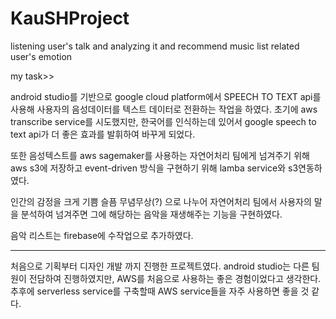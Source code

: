 # KauSHProject

listening user's talk and analyzing it and recommend music list related user's emotion

my task>>

android studio를 기반으로 google cloud platform에서 SPEECH TO TEXT api를 사용해 사용자의 음성데이터를 텍스트 데이터로 전환하는 작업을 하였다. 
초기에 aws transcribe service를 시도했지만, 한국어를 인식하는데 있어서 google speech to text api가 더 좋은 효과를 발휘하여 바꾸게 되었다. 

또한 음성텍스트를 aws sagemaker를 사용하는 자연어처리 팀에게 넘겨주기 위해 aws s3에 저장하고 event-driven 방식을 구현하기 위해 lamba service와 s3연동하였다.

인간의 감정을 크게 기쁨 슬픔 무념무상(?) 으로 나누어 자연어처리 팀에서 사용자의 말을 분석하여 넘겨주면 그에 해당하는 음악을 재생해주는 기능을 구현하였다. 

음악 리스트는 firebase에 수작업으로 추가하였다. 

-------------------------------------------------------

처음으로 기획부터 디자인 개발 까지 진행한 프로젝트였다. 
android studio는 다른 팀원이 전담하여 진행하였지만, AWS를 처음으로 사용하는 좋은 경험이었다고 생각한다. 추후에 serverless service를 구축할때 AWS service들을 자주 사용하면 좋을 것 같다. 
